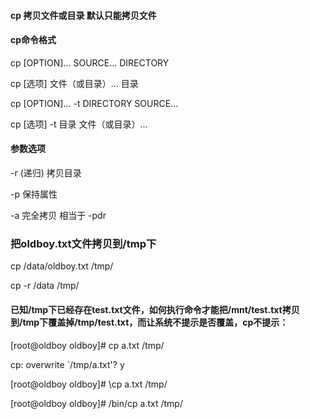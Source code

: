 #### cp 拷贝文件或目录 默认只能拷贝文件

#### cp命令格式

cp \[OPTION\]... SOURCE... DIRECTORY

cp \[选项\] 文件（或目录）... 目录

cp \[OPTION\]... -t DIRECTORY SOURCE...

cp \[选项\] -t 目录 文件（或目录）...

#### 参数选项

-r \(递归\) 拷贝目录

-p 保持属性

-a 完全拷贝 相当于 -pdr

### 把oldboy.txt文件拷贝到/tmp下

cp /data/oldboy.txt /tmp/

cp -r /data /tmp/

#### 已知/tmp下已经存在test.txt文件，如何执行命令才能把/mnt/test.txt拷贝到/tmp下覆盖掉/tmp/test.txt，而让系统不提示是否覆盖，cp不提示：

\[root@oldboy oldboy\]\# cp a.txt /tmp/

cp: overwrite \`/tmp/a.txt'? y

\[root@oldboy oldboy\]\# \cp a.txt /tmp/

\[root@oldboy oldboy\]\# /bin/cp a.txt /tmp/

